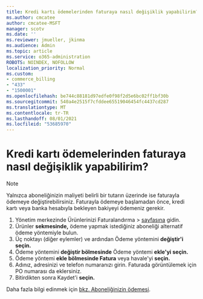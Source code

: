 ```yaml
---
title: Kredi kartı ödemelerinden faturaya nasıl değişiklik yapabilirim?
ms.author: cmcatee
author: cmcatee-MSFT
manager: scotv
ms.date: ''
ms.reviewer: jmueller, jkinma
ms.audience: Admin
ms.topic: article
ms.service: o365-administration
ROBOTS: NOINDEX, NOFOLLOW
localization_priority: Normal
ms.custom:
- commerce_billing
- "433"
- "1500001"
ms.openlocfilehash: be744c88181d97edfe0f98f2d5e6bc02ff1bf30b
ms.sourcegitcommit: 540a4e2515f7cfddee65519046454fc4437cd287
ms.translationtype: MT
ms.contentlocale: tr-TR
ms.lasthandoff: 08/01/2021
ms.locfileid: "53685970"
---
```

# <a name="how-do-i-change-from-credit-card-payments-to-invoice"></a>Kredi kartı ödemelerinden faturaya nasıl değişiklik yapabilirim?

> [!NOTE]
> Yalnızca aboneliğinizin maliyeti belirli bir tutarın üzerinde ise faturayla ödemeye değiştirebilirsiniz. Faturayla ödemeye başlamadan önce, kredi kartı veya banka hesabıyla bekleyen bakiyeyi ödemeniz gerekir.

1. Yönetim merkezinde Ürünlerinizi Faturalandırma   >  [sayfasına](https://go.microsoft.com/fwlink/p/?linkid=842054) gidin.
2. Ürünler **sekmesinde,** ödeme yapmak istediğiniz aboneliği alternatif ödeme yöntemiyle bulun.
3. Üç noktayı (diğer eylemler) ve ardından Ödeme yöntemini **değiştir'i seçin.**
4. Ödeme yöntemini **değiştir bölmesinde** Ödeme yöntemi **ekle'yi seçin.**
5. Ödeme yöntemi **ekle bölmesinde Fatura** veya havale'yi **seçin.**
6. Adınız, adresinizi ve telefon numaranızı girin. Faturada görüntülemek için PO numarası da eklersiniz.
7. Bitirdikten sonra Kaydet'i **seçin.**

Daha fazla bilgi edinmek için [bkz. Aboneliğinizin ödemesi](/microsoft-365/commerce/billing-and-payments/pay-for-your-subscription).